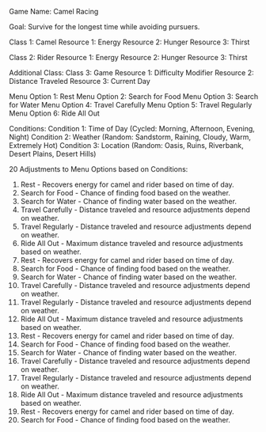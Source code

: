 
Game Name: Camel Racing

Goal: Survive for the longest time while avoiding pursuers.

Class 1: Camel
   Resource 1: Energy
   Resource 2: Hunger
   Resource 3: Thirst

Class 2: Rider
   Resource 1: Energy
   Resource 2: Hunger
   Resource 3: Thirst

Additional Class:
Class 3: Game
   Resource 1: Difficulty Modifier
   Resource 2: Distance Traveled
   Resource 3: Current Day

Menu Option 1: Rest
Menu Option 2: Search for Food
Menu Option 3: Search for Water
Menu Option 4: Travel Carefully
Menu Option 5: Travel Regularly
Menu Option 6: Ride All Out

Conditions:
Condition 1: Time of Day (Cycled: Morning, Afternoon, Evening, Night)
Condition 2: Weather (Random: Sandstorm, Raining, Cloudy, Warm, Extremely Hot)
Condition 3: Location (Random: Oasis, Ruins, Riverbank, Desert Plains, Desert Hills)

20 Adjustments to Menu Options based on Conditions:
1. Rest - Recovers energy for camel and rider based on time of day.
2. Search for Food - Chance of finding food based on the weather.
3. Search for Water - Chance of finding water based on the weather.
4. Travel Carefully - Distance traveled and resource adjustments depend on weather.
5. Travel Regularly - Distance traveled and resource adjustments depend on weather.
6. Ride All Out - Maximum distance traveled and resource adjustments based on weather.
7. Rest - Recovers energy for camel and rider based on time of day.
8. Search for Food - Chance of finding food based on the weather.
9. Search for Water - Chance of finding water based on the weather.
10. Travel Carefully - Distance traveled and resource adjustments depend on weather.
11. Travel Regularly - Distance traveled and resource adjustments depend on weather.
12. Ride All Out - Maximum distance traveled and resource adjustments based on weather.
13. Rest - Recovers energy for camel and rider based on time of day.
14. Search for Food - Chance of finding food based on the weather.
15. Search for Water - Chance of finding water based on the weather.
16. Travel Carefully - Distance traveled and resource adjustments depend on weather.
17. Travel Regularly - Distance traveled and resource adjustments depend on weather.
18. Ride All Out - Maximum distance traveled and resource adjustments based on weather.
19. Rest - Recovers energy for camel and rider based on time of day.
20. Search for Food - Chance of finding food based on the weather.
